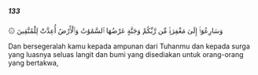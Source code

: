 ##### 133

<span class="ayah">۞ وَسَارِعُوٓا۟ إِلَىٰ مَغْفِرَةٍۢ مِّن رَّبِّكُمْ وَجَنَّةٍ عَرْضُهَا ٱلسَّمَٰوَٰتُ وَٱلْأَرْضُ أُعِدَّتْ لِلْمُتَّقِينَ</span>

<span class="ayah_translation">Dan bersegeralah kamu kepada ampunan dari Tuhanmu dan kepada surga yang luasnya seluas langit dan bumi yang disediakan untuk orang-orang yang bertakwa,</span>
